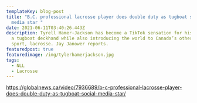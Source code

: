 ```yaml
---
templateKey: blog-post
title: "B.C. professional lacrosse player does double duty as tugboat social
  media star "
date: 2021-06-11T03:40:26.443Z
description: Tyrell Hamer-Jackson has become a TikTok sensation for his work as
  a tugboat deckhand while also introducing the world to Canada’s other national
  sport, lacrosse. Jay Janower reports.
featuredpost: true
featuredimage: /img/tylerhamerjackson.jpg
tags:
  - NLL
  - Lacrosse
---
```

<https://globalnews.ca/video/7936689/b-c-professional-lacrosse-player-does-double-duty-as-tugboat-social-media-star/>